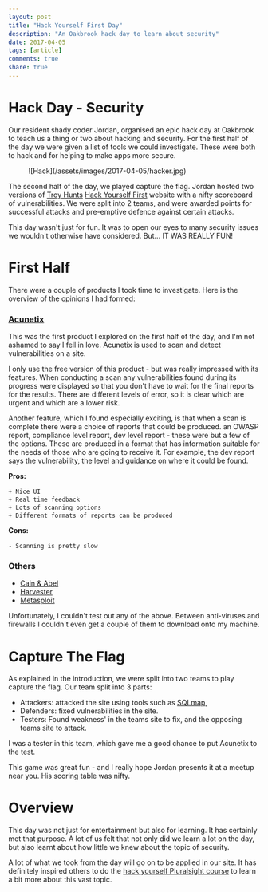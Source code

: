 ```yaml
---
layout: post
title: "Hack Yourself First Day"
description: "An Oakbrook hack day to learn about security"
date: 2017-04-05
tags: [article]
comments: true
share: true
---
```


# Hack Day - Security

Our resident shady coder Jordan, organised an epic hack day at Oakbrook to teach us a thing or two about hacking and 
security. For the first half of the day we were given a list of tools we could investigate. These were both to hack and 
for helping to make apps more secure.

<div style="align:center; width:80%; margin-left: 8%;" markdown="1">
![Hack](/assets/images/2017-04-05/hacker.jpg)
</div>

The second half of the day, we played capture the flag. Jordan hosted two versions of [Troy Hunts](https://www.troyhunt.com/) [Hack Yourself First](https://hackyourselffirst.troyhunt.com/) website with a nifty scoreboard of vulnerabilities. We were split into 2 teams, and 
were awarded points for successful attacks and pre-emptive defence against certain attacks. 

This day wasn't just for fun. It was to open our eyes to many security issues we wouldn't otherwise have considered. But... IT 
WAS REALLY FUN!

# First Half

There were a couple of products I took time to investigate. Here is the overview of the opinions I had formed:

### [Acunetix](https://www.acunetix.com/blog/docs/acunetix-quick-start-guide/)

This was the first product I explored on the first half of the day, and I'm not ashamed to say I fell in love.
Acunetix is used to scan and detect vulnerabilities on a site. 

I only use the free version of this product - but was really impressed with its features. When conducting a scan 
any vulnerabilities found during its progress were displayed so that you don't have to wait for the final reports 
for the results. There are different levels of error, so it is clear which are urgent and which are a lower risk.

Another feature, which I found especially exciting, is that when a scan is complete there were a choice of reports that could 
be produced. an OWASP report, compliance level report, dev level report - these were but a few of the options. These are 
produced in a format that has information suitable for the needs of those who are going to receive it. For example, the dev 
report says the vulnerability, the level and guidance on where it could be found. 

**Pros:**
```
+ Nice UI
+ Real time feedback
+ Lots of scanning options
+ Different formats of reports can be produced
```

**Cons:**
```
- Scanning is pretty slow
```
### Others 

- [Cain & Abel](http://www.oxid.it/cain.html)
- [Harvester](https://github.com/laramies/theHarvester)
- [Metasploit](https://www.metasploit.com/)

Unfortunately, I couldn't test out any of the above. Between anti-viruses and firewalls
I couldn't even get a couple of them to download onto my machine.

# Capture The Flag

As explained in the introduction, we were split into two teams to play capture the flag.
Our team split into 3 parts:

- Attackers: attacked the site using tools such as [SQLmap](http://sqlmap.org/),
- Defenders: fixed vulnerabilities in the site. 
- Testers: Found weakness' in the teams site to fix, and the opposing teams site to attack.

I was a tester in this team, which gave me a good chance to put Acunetix to the test.

This game was great fun - and I really hope Jordan presents it at a meetup near you. His scoring
table was nifty. 

# Overview

This day was not just for entertainment but also for learning. It has certainly met that purpose. 
A lot of us felt that not only did we learn a lot on the day, but also learnt about how little we knew
 about the topic of security.

A lot of what we took from the day will go on to be applied in our site. It has definitely inspired others to 
do the [hack yourself Pluralsight course](https://www.pluralsight.com/courses/hack-yourself-first) to learn a bit more about this vast topic.

